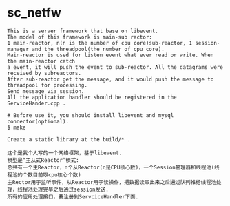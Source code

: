 # sc_netfw
	This is a server framework that base on libevent.
	The model of this framework is main-sub ractor:
	1 main-reactor, n(n is the number of cpu core)sub-reactor, 1 session-manager and the threadpool(the number of cpu core). 
	Main-reactor is used for listen event what ever read or write. When the main-reactor catch
	a event, it will push the event to sub-reactor. All the datagrams were received by subreactors.
	After sub-reactor get the message, and it would push the message to threadpool for processing.
	Send message via session.
	All the application handler should be registered in the ServiceHander.cpp .
	
	# Before use it, you should install libevent and mysql connector(optional).
	$ make
	
	Create a static library at the build/* .
	
	这个是我个人写的一个网络框架，基于libevent.
	模型是“主从式Reactor”模式:
	总共有一个主Reactor，n个从Reactor(n是CPU核心数)，一个Session管理器和线程池(线程池的个数目前取cpu核心个数)
	主Rector用于监听事件，从Reactor用于读操作，把数据读取出来之后通过队列推给线程池处理，线程池处理完毕之后通过session发送.
	所有的应用处理接口，要注册到ServciceHandler下面.